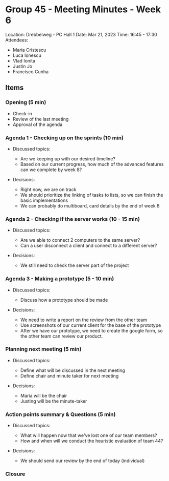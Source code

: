 # Group 45 - Meeting Minutes - Week 6

Location: Drebbelweg - PC Hall 1
Date: Mar 21, 2023
Time: 16:45 - 17:30
Attendees: 
- Maria Cristescu
- Luca Ionescu
- Vlad Ionita
- Justin Jo
- Francisco Cunha

## Items
### Opening (5 min)
- Check-in
- Review of the last meeting
- Approval of the agenda

### Agenda 1 - Checking up on the sprints (10 min)
- Discussed topics:
    - Are we keeping up with our desired timeline?
    - Based on our current progress, how much of the advanced features can we complete by week 8?

- Decisions: 
    - Right now, we are on track
    - We should prioritize the linking of tasks to lists, so we can finish the basic implementations
    - We can probably do multiboard, card details by the end of week 8

### Agenda 2 - Checking if the server works (10 - 15 min)
- Discussed topics:
    - Are we able to connect 2 computers to the same server?
    - Can a user disconnect a client and connect to a different server?

- Decisions: 
    - We still need to check the server part of the project

### Agenda 3 - Making a prototype (5 - 10 min)
- Discussed topics:
    - Discuss how a prototype should be made

- Decisions: 
    - We need to write a report on the review from the other team
    - Use screenshots of our current client for the base of the prototype
    - After we have our prototype, we need to create the google form, so the other team can review our product.

### Planning next meeting (5 min)
- Discussed topics:
    - Define what will be discussed in the next meeting
    - Define chair and minute taker for next meeting

- Decisions: 
    - Maria will be the chair
    - Justing will be the minute-taker

### Action points summary & Questions (5 min)
- Discussed topics:
    - What will happen now that we've lost one of our team members?
    - How and when will we conduct the heuristic evaluation of team 44?

- Decisions: 
    - We should send our review by the end of today (individual)
  
### Closure
